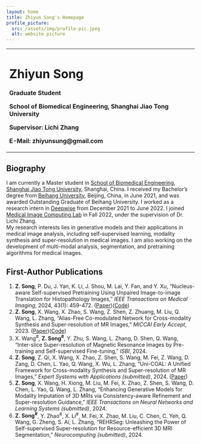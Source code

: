 ```yaml
---
layout: home
title: Zhiyun Song's Homepage
profile_picture:
  src: /assets/img/profile-pic.jpeg
  alt: website picture
---
```

<table border="0">
<tr>
<td width="75%">
<h1>Zhiyun Song</h1>
<p><b>Graduate Student</b></p>
<p><b>School of Biomedical Engineering, Shanghai Jiao Tong University</b></p>
<p><b>Supervisor: Lichi Zhang</b></p>
<p><b>E-Mail: zhiyunsung@gmail.com</b></p>
</td>
</tr>
</table>


## Biography

I am currently a Master student in [School of Biomedical Engineering](https://bme.sjtu.edu.cn/), [Shanghai Jiao Tong University](https://www.sjtu.edu.cn/), Shanghai, China. I received my Bachelor’s degree from [Beihang University](https://www.buaa.edu.cn/), Beijing, China, in June 2021, and was awarded Outstanding Graduate of Beihang University.
I worked as a research intern in [Deepwise](https://www.deepwise.com/) from December 2021 to June 2022.
I joined [Medical Image Computing Lab](https://mic.sjtu.edu.cn/) in Fall 2022, under the supervision of Dr. Lichi Zhang.  
My research interests lies in generative models and their applications in medical image analysis, including self-supervised learning, modality synthesis and super-resolution in medical images. I am also working on the development of multi-modal analysis, segmentation, and pretraining algorithms for medical images.

## First-Author Publications

1. **Z. Song**, P. Du, J. Yan, K. Li, J. Shou, M. Lai, Y. Fan, and Y. Xu, “Nucleus-aware Self-supervised Pretraining Using Unpaired Image-to-image Translation for Histopathology Images,” *IEEE Transactions on Medical Imaging*, 2024, 43(1): 459-472. ([Paper](https://ieeexplore.ieee.org/document/10234386))([Code](https://github.com/zhiyuns/UNITPathSSL))
2. **Z. Song**, X. Wang, X. Zhao, S. Wang, Z. Shen, Z. Zhuang, M. Liu, Q. Wang, L. Zhang, “Alias-Free Co-modulated Network for Cross-modality Synthesis and Super-resolution of MR Images,” *MICCAI Early Accept*, 2023. ([Paper](https://link.springer.com/chapter/10.1007/978-3-031-43999-5_7))([Code](https://github.com/zhiyuns/AFCM))
3. X. Wang<sup>#</sup>, **Z. Song<sup>#</sup>**, Y. Zhu, S. Wang, L. Zhang, D. Shen, Q. Wang, “Inter-slice Super-resolution of Magnetic Resonance Images by Pre-training and Self-supervised Fine-tuning,” *ISBI*, 2024.
4. **Z. Song**, Z. Qi, X. Wang, X. Zhao, Z. Shen, S. Wang, M. Fei, Z. Wang, D. Zang, D. Chen, L. Yao, Q. Wang, X. Wu, L. Zhang, “Uni-COAL: A Unified Framework for Cross-modality Synthesis and Super-resolution of MR Images,” *Expert Systems with Applications (submitted)*, 2024. ([Paper](https://arxiv.org/abs/2311.08225))
5. **Z. Song**, X. Wang, H. Xiong, M. Liu, M. Fei, X. Zhao, Z. Shen, S. Wang, D. Chen, L. Yao, Q. Wang, L. Zhang, “Enhancing Generative Models for Modality Imputation of 3D MRIs via Consistency-aware Refinement and Super-resolution Guidance,” *IEEE Transactions on Neural Networks and Learning Systems (submitted)*, 2024.
6. **Z. Song<sup>#</sup>**, Y. Zhao<sup>#</sup>, X. Li<sup>#</sup>, M. Fei, X. Zhao, M. Liu, C. Chen, C. Yeh, Q. Wang, G. Zheng, S. Ai, L. Zhang, “REHRSeg: Unleashing the Power of Self-supervised Super-resolution for Resource-efficient 3D MRI Segmentation,” *Neurocomputing (submitted)*, 2024.